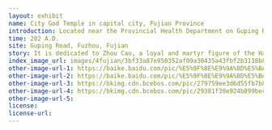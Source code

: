```yaml
---
layout: exhibit
name: City God Temple in capital city, Fujian Province
introduction: Located near the Provincial Health Department on Guping Road in Fuzhou City, Fujian Province, the "City God Temple official land monument" at the entrance of the lane is particularly eye-catching, and can be found by following the lane and entering. City God Temple is not large, surrounded by residential areas, the temple has two, a front and a back, both for the upper and lower structure. The front hall is dedicated to City God, City Goddess and other gods. The back hall is dedicated to Sanqing Daozu, Wenchang Dijun, Lady Linshui and other gods.
time: 282 A.D.
site: Guping Road, Fuzhou, Fujian
story: It is dedicated to Zhou Cao, a loyal and martyr figure of the Han Dynasty. Zhou Cao was the royal official of Liu Bang, the ancestor of the Han Dynasty, who defended the city of Xingyang. When Xiang Yu captured the city, Zhou Cao was captured, and Xiang Yu wanted to make him a general and enjoy the title of ten thousand family members. When Xiang Yu captured the city, Zhou Cao was captured, and Xiang Yu wanted to make him a general and enjoy the title of ten thousand household officials.<br> In addition, the Fujian City God Temple is also attached to many famous officials and sages of the Qing Dynasty. For example, Fan Gong, the Guanglu Daifu of the Tang Dynasty, Liu Changzu, who assisted Wang Zhaizhi in the Five Dynasties, Cai Xiang, who was the governor of Fuzhou in the Song Dynasty, Lu Guang, the defender of Youxi in the Southern Tang Dynasty, Dong Yuan Bing, the lieutenant of the Yuan Dynasty, and Tang He, who led the army into Fuzhou in the Ming Dynasty and defeated the Yuan army and saved the city of Fuzhou. This shows that it is very relevant for the people of Fuzhou to erect a plaque in the City God Temple for those officials who have outstanding achievements in guarding Fuzhou City and building Fuzhou City over the generations to show that they will always be remembered.
index_image_url: images/4fujian/3bf33a87e950352af09a30435a43fbf2b3118b85.jfif
other-image-url-1: https://baike.baidu.com/pic/%E5%9F%8E%E9%9A%8D%E5%BA%99/15930944/0/3bf33a87e950352af09a30435a43fbf2b3118b85?fr=lemma&ct=single
other-image-url-2: https://baike.baidu.com/pic/%E5%9F%8E%E9%9A%8D%E5%BA%99/15930944/0/c9fcc3cec3fdfc0331daf6f3dd3f8794a5c226de?fr=lemma&ct=single
other-image-url-3: https://bkimg.cdn.bcebos.com/pic/279759ee3d6d55fb7b892fd06d224f4a21a4ddfd?x-bce-process=image/resize,m_lfit,w_235,h_235,limit_1/format,f_auto
other-image-url-4: https://bkimg.cdn.bcebos.com/pic/29381f30e924b899becb49f46e061d950b7bf602?x-bce-process=image/resize,m_lfit,w_440,limit_1/format,f_auto
other-image-url-5: 
license:
license-url:
---
```

